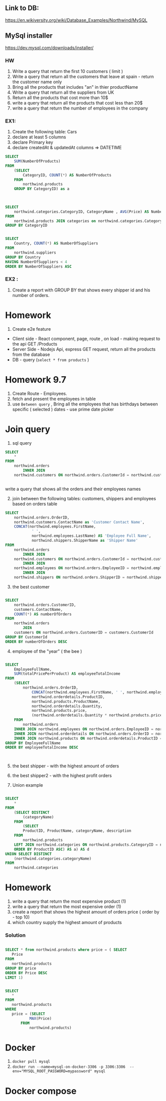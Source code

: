 ## Link to DB:
https://en.wikiversity.org/wiki/Database_Examples/Northwind/MySQL


## MySql installer
https://dev.mysql.com/downloads/installer/



### HW
1. Write a query that return the first 10 customers ( limit ) 
2. Write a query that return all the customers that leave at spain - return the customer name only
3. Bring all the products that includes "an" in thier productName
4. Write a query that return all the suppliers from UK  
5. Return all the products that cost more than 10$ 
6. write a query that return all the products that cost less than 20$
7. write a query that return the number of employees in the company     



### EX1:
1. Create the following table: Cars
2. declare at least 5 columns
3. declare Primary key
4. declare createdAt & updatedAt columns => DATETIME



```sql
SELECT 
    SUM(NumberOfProducts)
FROM
    (SELECT 
        CategoryID, COUNT(*) AS NumberOfProducts
    FROM
        northwind.products
    GROUP BY CategoryID) as a
    
    

SELECT 
    northwind.categories.CategoryID, CategoryName , AVG(Price) AS NumberOfProducts
FROM 
    northwind.products JOIN categories on northwind.categories.CategoryID = northwind.products.CategoryID
GROUP BY CategoryID


SELECT 
    Country, COUNT(*) AS NumberOfSuppliers
FROM
    northwind.suppliers
GROUP BY Country
HAVING NumberOfSuppliers < 4
ORDER BY NumberOfSuppliers ASC

```


### EX2 :
1. Create a report with GROUP BY that shows every shipper id and his number of orders.


# Homework
1. Create e2e feature
- Client side - React component, page, route , on load - making request to the api GET /Products
- Server Side - Nodejs Api, express GET request, return all the products from the database
- DB - query (`select * from products` )


# Homework 9.7
1. Create Route - Employees.
2. fetch and present the employees in table
3. use `Between query` , Bring all the employees that has birthdays between specific ( selected ) dates  - use prime date picker 


# Join query
1. sql query
```sql
SELECT 
    *
FROM
    northwind.orders
        INNER JOIN
    northwind.customers ON northwind.orders.CustomerId = northwind.customers.CustomerId



```

write a query that shows all the orders and their employees names 


2. join between the following tables: customers, shippers and employees based on orders table

```sql
SELECT 
    northwind.orders.OrderID,
    northwind.customers.ContactName as 'Customer Contact Name',
    CONCAT(northwind.employees.FirstName,
            ' ',
            northwind.employees.LastName) AS 'Employee Full Name',
            northwind.shippers.ShipperName as 'Shipper Name'
FROM
    northwind.orders
        INNER JOIN
    northwind.customers ON northwind.orders.CustomerId = northwind.customers.CustomerId
        INNER JOIN
    northwind.employees ON northwind.orders.EmployeeID = northwind.employees.EmployeeID
        INNER JOIN
    northwind.shippers ON northwind.orders.ShipperID = northwind.shippers.ShipperID


```


3. the best customer 

```sql

SELECT 
    northwind.orders.CustomerID,
    customers.ContactName,
    COUNT(*) AS numberOfOrders
FROM
    northwind.orders
        JOIN
    customers ON northwind.orders.CustomerID = customers.CustomerId
GROUP BY CustomerId
ORDER BY numberOfOrders DESC


```


4. employee of the "year" ( the bee )

```sql

SELECT 
    EmployeeFullName,
    SUM(totalPricePerProduct) AS employeeTotalIncome
FROM
    (SELECT 
        northwind.orders.OrderID,
            CONCAT(northwind.employees.FirstName, ' ', northwind.employees.LastName) AS EmployeeFullName,
            northwind.orderdetails.ProductID,
            northwind.products.ProductName,
            northwind.orderdetails.Quantity,
            northwind.products.price,
            (northwind.orderdetails.Quantity * northwind.products.price) AS totalPricePerProduct
    FROM
        northwind.orders
    INNER JOIN northwind.employees ON northwind.orders.EmployeeID = northwind.employees.EmployeeID
    INNER JOIN northwind.orderdetails ON northwind.orders.OrderID = northwind.orderdetails.OrderID
    INNER JOIN northwind.products ON northwind.orderdetails.ProductID = northwind.products.ProductID) AS a
GROUP BY EmployeeFullName
ORDER BY employeeTotalIncome DESC 
	



```


5. the best shipper - with the highest amount of orders
6. the best shipper2 - with the highest profit orders 

7. Union example

```sql

SELECT 
    *
FROM
    (SELECT DISTINCT
        (categoryName)
    FROM
        (SELECT 
        ProductID, ProductName, categoryName, description
    FROM
        northwind.products
    LEFT JOIN northwind.categories ON northwind.products.CategoryID = northwind.categories.CategoryID
    ORDER BY ProductID ASC) AS a) AS d 
UNION SELECT DISTINCT
    (northwind.categories.categoryName)
FROM
    northwind.categories

```


# Homework 
1. write a query that return the most expensive product (1)
2. write a query that return the most expensive order (1)
3. create a report that shows the highest amount of orders price ( order by - top 10)
4. which country supply the highest amount of products 
 

 ### Solution 

 ```sql
 
 SELECT * from northwind.products where price = ( SELECT 
    Price
FROM
    northwind.products
GROUP BY price
ORDER BY Price DESC
LIMIT 1) 


SELECT 
    *
FROM
    northwind.products
WHERE
    price = (SELECT 
            MAX(Price)
        FROM
            northwind.products)
 
 
 ```


# Docker
1. `docker pull mysql`
2. `docker run --name=mysql-on-docker-3306 -p 3306:3306  --env="MYSQL_ROOT_PASSWORD=mypassword" mysql`

# Docker compose 

 